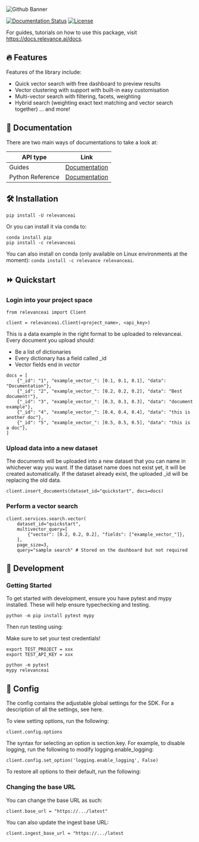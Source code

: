 ![Github Banner](assets/github_banner.png)

[![Documentation Status](https://readthedocs.org/projects/relevanceai/badge/?version=latest)](https://relevanceai.readthedocs.io/en/latest/?badge=latest)
[![License](https://img.shields.io/pypi/l/relevanceai)](https://img.shields.io/pypi/l/relevanceai)

For guides, tutorials on how to use this package, visit https://docs.relevance.ai/docs.

## 🔥 Features

Features of the library include:
- Quick vector search with free dashboard to preview results
- Vector clustering with support with built-in easy customisation
- Multi-vector search with filtering, facets, weighting
- Hybrid search (weighting exact text matching and vector search together)
... and more!


## 🧠 Documentation

There are two main ways of documentations to take a look at:

| API type      | Link |
| ------------- | ----------- |
| Guides | [Documentation](https://docs.relevance.ai/) | 
| Python Reference | [Documentation](https://relevanceai.readthedocs.io/)        |


## 🛠️ Installation

```{bash}
pip install -U relevanceai
```
Or you can install it via conda to:

```{bash}
conda install pip 
pip install -c relevanceai
```

You can also install on conda (only available on Linux environments at the moment): `conda install -c relevance relevanceai`.

## ⏩ Quickstart

### Login into your project space

```{python}
from relevanceai import Client 

client = relevanceai.Client(<project_name>, <api_key>)
```

This is a data example in the right format to be uploaded to relevanceai. Every document you upload should:
- Be a list of dictionaries
- Every dictionary has a field called _id
- Vector fields end in _vector_

```{python}
docs = [
    {"_id": "1", "example_vector_": [0.1, 0.1, 0.1], "data": "Documentation"},
    {"_id": "2", "example_vector_": [0.2, 0.2, 0.2], "data": "Best document!"},
    {"_id": "3", "example_vector_": [0.3, 0.3, 0.3], "data": "document example"},
    {"_id": "4", "example_vector_": [0.4, 0.4, 0.4], "data": "this is another doc"},
    {"_id": "5", "example_vector_": [0.5, 0.5, 0.5], "data": "this is a doc"},
]
```

### Upload data into a new dataset
The documents will be uploaded into a new dataset that you can name in whichever way you want. If the dataset name does not exist yet, it will be created automatically. If the dataset already exist, the uploaded _id will be replacing the old data.

```{python}
client.insert_documents(dataset_id="quickstart", docs=docs)
```

### Perform a vector search

```{python}
client.services.search.vector(
    dataset_id="quickstart", 
    multivector_query=[
        {"vector": [0.2, 0.2, 0.2], "fields": ["example_vector_"]},
    ],
    page_size=3,
    query="sample search" # Stored on the dashboard but not required
```

## 🚧 Development

### Getting Started
To get started with development, ensure you have pytest and mypy installed. These will help ensure typechecking and testing.

```{bash}
python -m pip install pytest mypy
```

Then run testing using:

Make sure to set your test credentials!

```{bash}
export TEST_PROJECT = xxx 
export TEST_API_KEY = xxx 

python -m pytest
mypy relevanceai
```

## 🧰 Config

The config contains the adjustable global settings for the SDK. For a description of all the settings, see here.

To view setting options, run the following:

```{python}
client.config.options
```

The syntax for selecting an option is section.key. For example, to disable logging, run the following to modify logging.enable_logging:

```{python}
client.config.set_option('logging.enable_logging', False)
```

To restore all options to their default, run the following:

### Changing the base URL

You can change the base URL as such: 

```{python}
client.base_url = "https://.../latest"
```

You can also update the ingest base URL: 

```{python}
client.ingest_base_url = "https://.../latest
```

